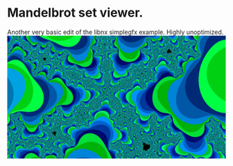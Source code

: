# Mandelbrot set viewer.
Another very basic edit of the libnx simplegfx example. Highly unoptimized.
![](https://raw.githubusercontent.com/WompaStompa/Mandelbrot-Viewer/master/2020010806114300-F1C11A22FAEE3B82F21B330E1B786A39.jpg)
